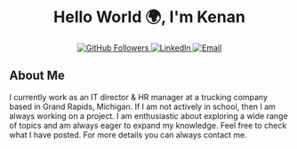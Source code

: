 <h1 align="center">Hello World 🌍, I'm Kenan</h1>

<!-- Badges -->
<p align="center">
  <a href="https://github.com/Keno217">
    <img src="https://img.shields.io/github/followers/Keno217?style=social" alt="GitHub Followers" />
  </a>
  <a href="https://www.linkedin.com/in/kvelagic">
    <img src="https://img.shields.io/badge/LinkedIn-Profile-blue" alt="LinkedIn" />
  </a>
  <a href="mailto:KVelagic22@gmail.com">
    <img src="https://img.shields.io/badge/Email-Contact-blue" alt="Email" />
  </a>
</p>

<!-- About Me -->
## About Me

I currently work as an IT director & HR manager at a trucking company based in Grand Rapids, Michigan. If I am not actively in school, then I am always working on a project. I am enthusiastic about exploring a wide range of topics and am always eager to expand my knowledge. Feel free to check what I have posted. For more details you can always contact me.


